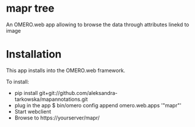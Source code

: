 # mapr tree
An OMERO.web app allowing to browse the data through attributes linekd to image


# Installation

This app installs into the OMERO.web framework.

To install:
 - pip install git+git://github.com/aleksandra-tarkowska/mapannotations.git
 - plug in the app $ bin/omero config append omero.web.apps '"mapr"'
 - Start webclient
 - Browse to https://yourserver/mapr/
